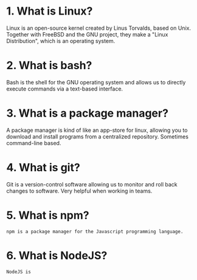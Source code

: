 # 1. What is Linux?

Linux is an open-source kernel created by Linus Torvalds, based on Unix.
Together with FreeBSD and the GNU project, they make a "Linux Distribution",
which is an operating system.

# 2. What is bash?

Bash is the shell for the GNU operating system and allows us to directly
execute commands via a text-based interface.


# 3. What is a package manager?

A package manager is kind of like an app-store for linux, allowing you
to download and install programs from a centralized repository. Sometimes
command-line based.


# 4. What is git?

Git is  a version-control software allowing us to monitor and roll back
changes to software. Very helpful when working in teams.


# 5. What is npm?

	npm is a package manager for the Javascript programming language.

# 6. What is NodeJS?

	NodeJS is 
